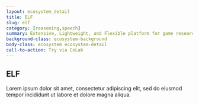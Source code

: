 ```yaml
---
layout: ecosystem_detail
title: ELF
slug: elf
category: [reasoning,speech]
summary: Extensive, Lightweight, and Flexible platform for game research
background-class: ecosystem-background
body-class: ecosystem ecosystem-detail
call-to-action: Try via CoLab
---
```


## ELF

Lorem ipsum dolor sit amet, consectetur adipiscing elit, sed do eiusmod tempor incididunt ut labore et dolore magna aliqua.
